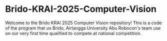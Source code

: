 # Brido-KRAI-2025-Computer-Vision
Welcome to the Brido KRAI 2025 Computer Vision repository! This is a code of the program that us Brido, Airlangga University Abu Robocon's team use on our very first time qualified to compete at national competition. 
